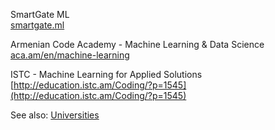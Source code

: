 SmartGate ML  
[smartgate.ml](https://www.smartgate.ml/)

Armenian Code Academy - Machine Learning & Data Science  
[aca.am/en/machine-learning](http://aca.am/en/machine-learning/)

ISTC - Machine Learning for Applied Solutions  
[http://education.istc.am/Coding/?p=1545](http://education.istc.am/Coding/?p=1545)

See also: [Universities](/universities/)
